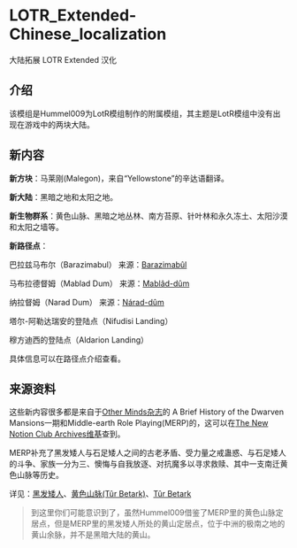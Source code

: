 # LOTR_Extended-Chinese_localization
大陆拓展 LOTR Extended 汉化

## 介绍
该模组是Hummel009为LotR模组制作的附属模组，其主题是LotR模组中没有出现在游戏中的两块大陆。

## 新内容
**新方块**：马莱刚(Malegon)，来自“Yellowstone”的辛达语翻译。

**新大陆**：黑暗之地和太阳之地。

**新生物群系**：黄色山脉、黑暗之地丛林、南方苔原、针叶林和永久冻土、太阳沙漠和太阳之墙等。

**新路径点**：

巴拉兹马布尔（Barazimabul） 来源：[Barazimabûl](https://notionclubarchives.fandom.com/wiki/Barazimab%C3%BBl)

马布拉德督姆（Mablad Dum） 来源：[Mablâd-dûm](https://notionclubarchives.fandom.com/wiki/Mabl%C3%A2d-d%C3%BBm)

纳拉督姆（Narad Dum） 来源：[Nárad-dûm](https://notionclubarchives.fandom.com/wiki/N%C3%A1rad-d%C3%BBm)

塔尔-阿勒达瑞安的登陆点（Nifudisi Landing）

穆方迪西的登陆点（Aldarion Landing）

具体信息可以在路径点介绍查看。

## 来源资料
这些新内容很多都是来自于[Other Minds杂志](https://notionclubarchives.fandom.com/wiki/Other_Minds_Magazine)的 A Brief History of the Dwarven Mansions一期和Middle-earth Role Playing(MERP)的，这可以在[The New Notion Club Archives维基](https://notionclubarchives.fandom.com/wiki/Arda_Role_Playing_Wiki)查到。

MERP补充了黑发矮人与石足矮人之间的古老矛盾、受力量之戒蛊惑、与石足矮人的斗争、家族一分为三、懊悔与自我放逐、对抗魔多以寻求救赎、其中一支南迁黄色山脉等历史。

详见：[黑发矮人](https://notionclubarchives.fandom.com/wiki/Blacklocks)、[黄色山脉(Tûr Betark)](https://notionclubarchives.fandom.com/wiki/T%C3%BBr_Betark)、[Tûr Betark](https://www.thetolkienforum.com/wiki/T%C3%BBr-Betark)

> 到这里你们可能意识到了，虽然Hummel009借鉴了MERP里的黄色山脉定居点，但是MERP里的黑发矮人所处的黄山定居点，位于中洲的极南之地的黄山余脉，并不是黑暗大陆的黄山。
